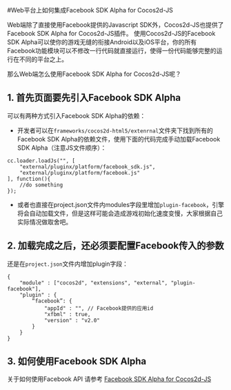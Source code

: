 #Web平台上如何集成Facebook SDK Alpha for Cocos2d-JS

Web端除了直接使用Facebook提供的Javascript SDK外，Cocos2d-JS也提供了Facebook SDK Alpha for Cocos2d-JS插件。
使用Cocos2d-JS的Facebook SDK Alpha可以使你的游戏无缝的衔接Android以及iOS平台，你的所有Facebook功能模块可以不修改一行代码就直接运行，使得一份代码能够完整的运行在不同的平台之上。

那么Web端怎么使用Facebook SDK Alpha for Cocos2d-JS呢？

## 1. 首先页面要先引入Facebook SDK Alpha

可以有两种方式引入Facebook SDK Alpha的依赖：

- 开发者可以在`frameworks/cocos2d-html5/extenrnal`文件夹下找到所有的Facebook SDK Alpha的依赖文件，使用下面的代码完成手动加载Facebook SDK Alpha（注意JS文件顺序）：

```
cc.loader.loadJs("", [
    "external/pluginx/platform/facebook_sdk.js",
    "external/pluginx/platform/facebook.js"
], function(){
    //do something
});
```

- 或者也直接在project.json文件内modules字段里增加`plugin-facebook`，引擎将会自动加载文件，但是这样可能会造成游戏初始化速度变慢，大家根据自己实际情况做取舍吧。

## 2. 加载完成之后，还必须要配置Facebook传入的参数

还是在`project.json`文件内增加plugin字段：

```
{
    "module" : ["cocos2d", "extensions", "external", "plugin-facebook"],
    "plugin" : {
        “facebook”: {
            "appId" : "", // Facebook提供的应用id
            "xfbml" : true,
            "version" : "v2.0"
        }
    }
}
```

## 3. 如何使用Facebook SDK Alpha

关于如何使用Facebook API 请参考 [Facebook SDK Alpha for Cocos2d-JS](../api-reference/zh.md)